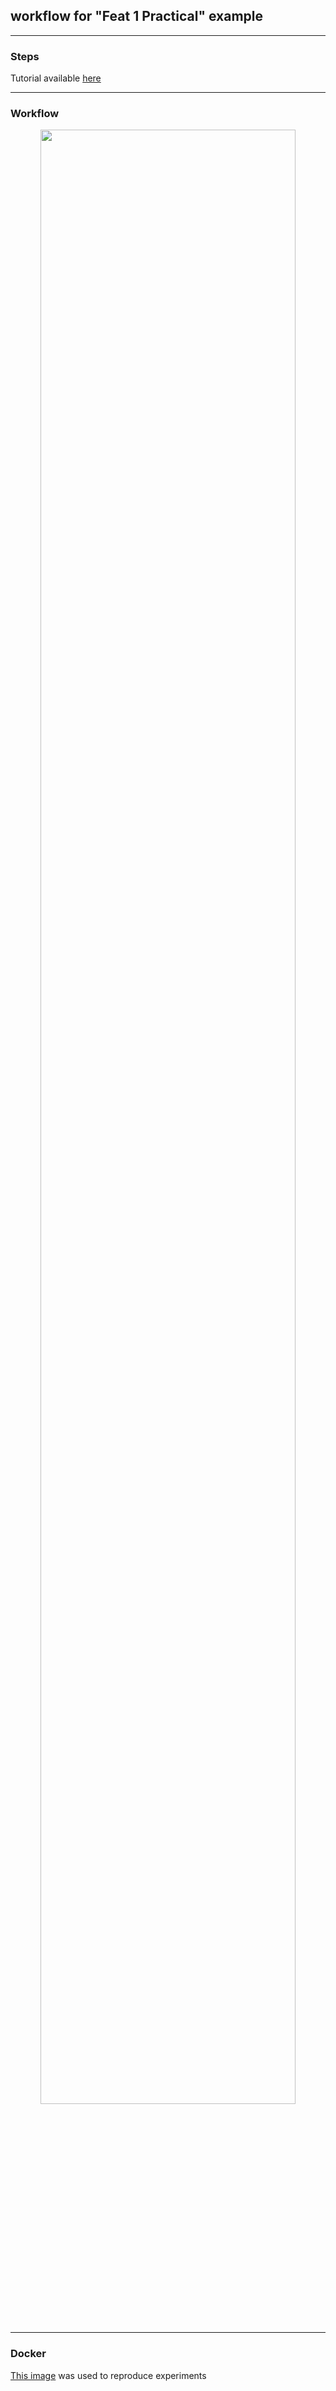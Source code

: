 ## workflow for "Feat 1 Practical" example

------------------
### Steps
Tutorial available [here](https://fsl.fmrib.ox.ac.uk/fslcourse/lectures/practicals/feat1/index.html)

-------------------
### Workflow
<center>
<img src="fsl_default.png" width="90%" position="center">
</center>

--------------------
### Docker
[This image](https://hub.docker.com/r/vistalab/fsl-v5.0) was used to reproduce experiments
